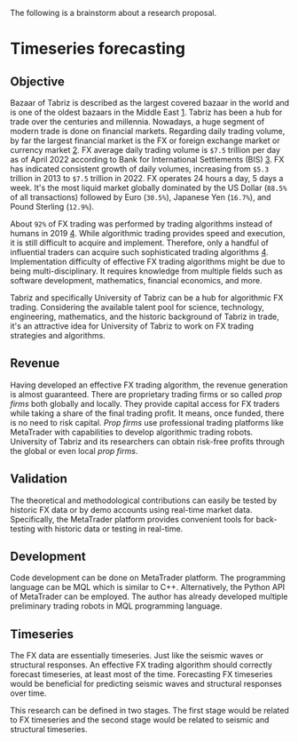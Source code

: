 The following is a brainstorm about a research proposal.

# Timeseries forecasting

## Objective

Bazaar of Tabriz is described as the largest covered bazaar in the world and is one of the oldest bazaars in the Middle East [1]. Tabriz has been a hub for trade over the centuries and millennia. Nowadays, a huge segment of modern trade is done on financial markets. Regarding daily trading volume, by far the largest financial market is the FX or foreign exchange market or currency market [2]. FX average daily trading volume is `$7.5` trillion per day as of April 2022 according to Bank for International Settlements (BIS) [3]. FX has indicated consistent growth of daily volumes, increasing from `$5.3` trillion in 2013 to `$7.5` trillion in 2022. FX operates 24 hours a day, 5 days a week. It's the most liquid market globally dominated by the US Dollar (`88.5%` of all transactions) followed by Euro (`30.5%`), Japanese Yen (`16.7%`), and Pound Sterling (`12.9%`).

About `92%` of FX trading was performed by trading algorithms instead of humans in 2019 [4]. While algorithmic trading provides speed and execution, it is still difficult to acquire and implement. Therefore, only a handful of influential traders can acquire such sophisticated trading algorithms [4]. Implementation difficulty of effective FX trading algorithms might be due to being multi-disciplinary. It requires knowledge from multiple fields such as software development, mathematics, financial economics, and more.

Tabriz and specifically University of Tabriz can be a hub for algorithmic FX trading. Considering the available talent pool for science, technology, engineering, mathematics, and the historic background of Tabriz in trade, it's an attractive idea for University of Tabriz to work on FX trading strategies and algorithms.

## Revenue

Having developed an effective FX trading algorithm, the revenue generation is almost guaranteed. There are proprietary trading firms or so called _prop firms_ both globally and locally. They provide capital access for FX traders while taking a share of the final trading profit. It means, once funded, there is no need to risk capital. _Prop firms_ use professional trading platforms like MetaTrader with capabilities to develop algorithmic trading robots. University of Tabriz and its researchers can obtain risk-free profits through the global or even local _prop firms_.

## Validation

The theoretical and methodological contributions can easily be tested by historic FX data or by demo accounts using real-time market data. Specifically, the MetaTrader platform provides convenient tools for back-testing with historic data or testing in real-time.

## Development

Code development can be done on MetaTrader platform. The programming language can be MQL which is similar to C++. Alternatively, the Python API of MetaTrader can be employed. The author has already developed multiple preliminary trading robots in MQL programming language.

## Timeseries

The FX data are essentially timeseries. Just like the seismic waves or structural responses. An effective FX trading algorithm should correctly forecast timeseries, at least most of the time. Forecasting FX timeseries would be beneficial for predicting seismic waves and structural responses over time.

This research can be defined in two stages. The first stage would be related to FX timeseries and the second stage would be related to seismic and structural timeseries.

[1]: https://en.wikipedia.org/wiki/Bazaar_of_Tabriz
[2]: https://en.wikipedia.org/wiki/Foreign_exchange_market
[3]: https://www.bis.org/statistics/rpfx22_fx.htm
[4]: https://www.quantifiedstrategies.com/what-percentage-of-trading-is-algorithmic
